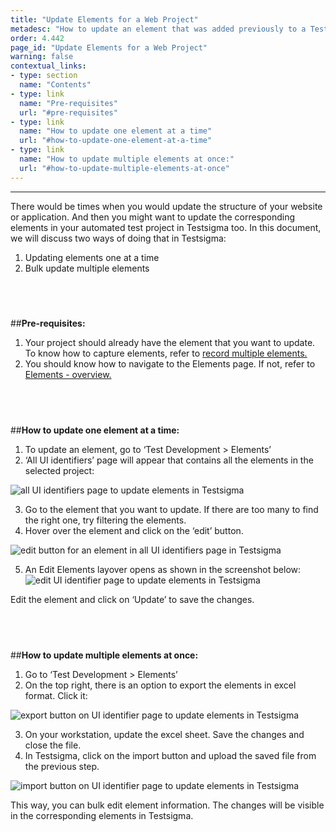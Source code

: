 ```yaml
---
title: "Update Elements for a Web Project"
metadesc: "How to update an element that was added previously to a Testsigma web project."
order: 4.442
page_id: "Update Elements for a Web Project"
warning: false
contextual_links:
- type: section
  name: "Contents"
- type: link
  name: "Pre-requisites"
  url: "#pre-requisites"
- type: link
  name: "How to update one element at a time"
  url: "#how-to-update-one-element-at-a-time"
- type: link
  name: "How to update multiple elements at once:"
  url: "#how-to-update-multiple-elements-at-once"
---
```


---

There would be times when you would update the structure of your website or application. And then you might want to update the corresponding elements in your automated test project in Testsigma too. In this document, we will discuss two ways of doing that in Testsigma:
 1. Updating elements one at a time
 2. Bulk update multiple elements

&emsp;
---
##**Pre-requisites:**

 1. Your project should already have the element that you want to update. To know how to capture elements, refer to [record multiple elements.](https://testsigma.com/docs/elements/web-apps/record-multiple-elements/)
 2. You should know how to navigate to the Elements page. If not, refer to [Elements - overview.](https://testsigma.com/docs/elements/web-apps/overview/)

&emsp;
 ---
##**How to update one element at a time:**

 1. To update an element, go to ‘Test Development > Elements’
 2. ‘All UI identifiers’ page will appear that contains all the elements in the selected project:

![all UI identifiers page to update elements in Testsigma](https://docs.testsigma.com/images/update-elements/all-ui-identifiers-page-update-elements-testsigma.png)

 3. Go to the element that you want to update. If there are too many to find the right one, try filtering the elements.
 4. Hover over the element and click on the ‘edit’ button.

![edit button for an element in all UI identifiers page in Testsigma](https://docs.testsigma.com/images/update-elements/edit-button-for-an-element-in-all-ui-identifiers-testsigma.png)

 5. An Edit Elements layover opens as shown in the screenshot below:
![edit UI identifier page to update elements in Testsigma](https://docs.testsigma.com/images/update-elements/edit-ui-identifier-page-update-elements-testsigma.png)

Edit the element and click on ‘Update’ to save the changes.

&emsp;
---
##**How to update multiple elements at once:**

 1. Go to ‘Test Development > Elements’
 2. On the top right, there is an option to export the elements in excel format. Click it:

![export button on UI identifier page to update elements in Testsigma](https://docs.testsigma.com/images/update-elements/export-button-ui-identifier-page-update-elements-testsigma.png)

 3. On your workstation, update the excel sheet. Save the changes and close the file.
 4. In Testsigma, click on the import button and upload the saved file from the previous step.

![import button on UI identifier page to update elements in Testsigma](https://docs.testsigma.com/images/update-elements/import-button-ui-identifier-page-update-elements-testsigma.png)


This way, you can bulk edit element information. The changes will be visible in the corresponding elements in Testsigma.
